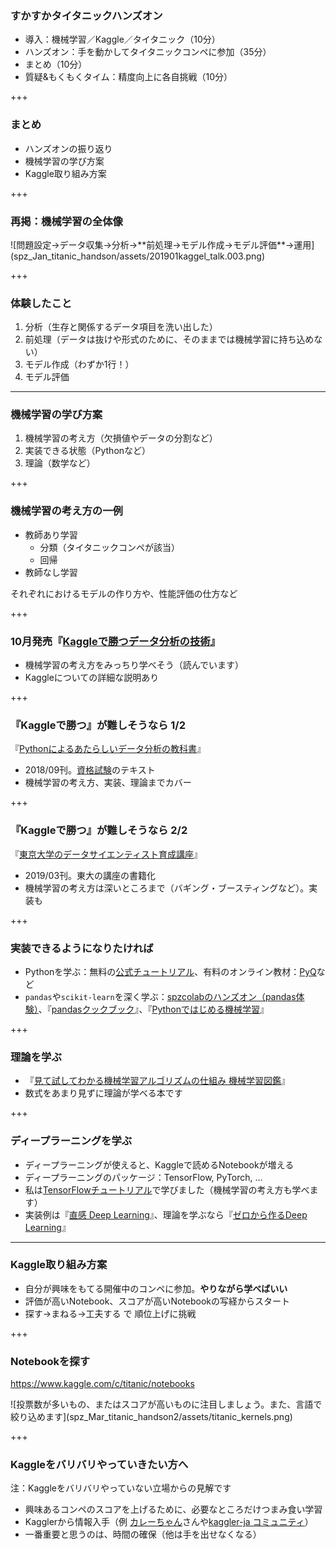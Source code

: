 ### すかすかタイタニックハンズオン

- 導入：機械学習／Kaggle／タイタニック（10分）
- ハンズオン：手を動かしてタイタニックコンペに参加（35分）
- <div class="kaggle-color-highlight">まとめ（10分）</div>
- 質疑&もくもくタイム：精度向上に各自挑戦（10分）

+++

### まとめ

- ハンズオンの振り返り
- 機械学習の学び方案
- Kaggle取り組み方案

+++

### 再掲：機械学習の全体像

<span class="seventy-percent-img">
![問題設定→データ収集→分析→**前処理→モデル作成→モデル評価**→運用](spz_Jan_titanic_handson/assets/201901kaggel_talk.003.png)
</span>

+++

### 体験したこと

1. 分析（生存と関係するデータ項目を洗い出した）
2. 前処理（データは抜けや形式のために、そのままでは機械学習に持ち込めない）
3. モデル作成（わずか1行！）
4. モデル評価

---

### 機械学習の学び方案

1. 機械学習の考え方（欠損値やデータの分割など）
2. 実装できる状態（Pythonなど）
3. 理論（数学など）

+++

### 機械学習の考え方の一例

- 教師あり学習
  - 分類（タイタニックコンペが該当）
  - 回帰
- 教師なし学習

それぞれにおけるモデルの作り方や、性能評価の仕方など

+++

### 10月発売『[Kaggleで勝つデータ分析の技術](https://gihyo.jp/book/2019/978-4-297-10843-4)』

- 機械学習の考え方をみっちり学べそう（読んでいます）
- Kaggleについての詳細な説明あり

+++

### 『Kaggleで勝つ』が難しそうなら 1/2

『[Pythonによるあたらしいデータ分析の教科書](https://www.amazon.co.jp/dp/4798158348)』

- 2018/09刊。[資格試験](https://www.pythonic-exam.com/exam/analyist)のテキスト
- 機械学習の考え方、実装、理論までカバー

+++

### 『Kaggleで勝つ』が難しそうなら 2/2

『[東京大学のデータサイエンティスト育成講座](https://www.amazon.co.jp/dp/4839965250/)』

- 2019/03刊。東大の講座の書籍化
- 機械学習の考え方は深いところまで（バギング・ブースティングなど）。実装も

+++

### 実装できるようになりたければ

- Pythonを学ぶ：無料の[公式チュートリアル](https://docs.python.org/ja/3/tutorial/index.html)、有料のオンライン教材：[PyQ](https://pyq.jp/)など
- `pandas`や`scikit-learn`を深く学ぶ：[spzcolabのハンズオン（pandas体験）](https://supporterzcolab.com/event/971/presentation/)、『[pandasクックブック](https://www.amazon.co.jp/dp/425412242X)』、『[Pythonではじめる機械学習](https://www.amazon.co.jp/dp/4873117984/)』

+++

### 理論を学ぶ

- 『[見て試してわかる機械学習アルゴリズムの仕組み 機械学習図鑑](https://www.amazon.co.jp/dp/4798155659)』
- 数式をあまり見ずに理論が学べる本です

+++

### ディープラーニングを学ぶ

- ディープラーニングが使えると、Kaggleで読めるNotebookが増える
- ディープラーニングのパッケージ：TensorFlow, PyTorch, ...
- 私は[TensorFlowチュートリアル](https://www.tensorflow.org/tutorials/)で学びました（機械学習の考え方も学べます）
- 実装例は『[直感 Deep Learning](https://www.amazon.co.jp/dp/4873118263/)』、理論を学ぶなら『[ゼロから作るDeep Learning](https://www.amazon.co.jp/dp/4873117585/)』

---

### Kaggle取り組み方案

- 自分が興味をもてる開催中のコンペに参加。**やりながら学べばいい**
- 評価が高いNotebook、スコアが高いNotebookの写経からスタート
- 探す→まねる→工夫する で 順位上げに挑戦

+++

### Notebookを探す

https://www.kaggle.com/c/titanic/notebooks

<span class="ninety-percent-img">
![投票数が多いもの、またはスコアが高いものに注目しましょう。また、言語で絞り込めます](spz_Mar_titanic_handson2/assets/titanic_kernels.png)
</span>

+++

### Kaggleをバリバリやっていきたい方へ

注：Kaggleをバリバリやっていない立場からの見解です

- 興味あるコンペのスコアを上げるために、必要なところだけつまみ食い学習
- Kagglerから情報入手（例 [カレーちゃん](https://twitter.com/currypurin)さんや[kaggler-ja コミュニティ](https://kaggler-ja-wiki.herokuapp.com/)）
- 一番重要と思うのは、時間の確保（他は手を出せなくなる）
